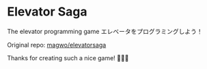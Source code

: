 Elevator Saga
=============

The elevator programming game
エレベータをプログラミングしよう！

Original repo: [magwo/elevatorsaga](https://github.com/magwo/elevatorsaga)

Thanks for creating such a nice game! :tada::tada::tada:
